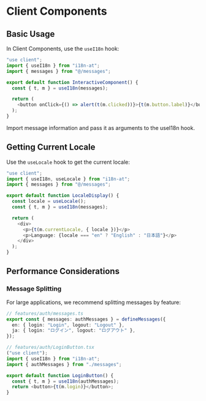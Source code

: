 # Client Components

## Basic Usage

In Client Components, use the `useI18n` hook:

```typescript
"use client";
import { useI18n } from "i18n-at";
import { messages } from "@/messages";

export default function InteractiveComponent() {
  const { t, m } = useI18n(messages);

  return (
    <button onClick={() => alert(t(m.clicked))}>{t(m.button.label)}</button>
  );
}
```

Import message information and pass it as arguments to the useI18n hook.

## Getting Current Locale

Use the `useLocale` hook to get the current locale:

```typescript
"use client";
import { useI18n, useLocale } from "i18n-at";
import { messages } from "@/messages";

export default function LocaleDisplay() {
  const locale = useLocale();
  const { t, m } = useI18n(messages);

  return (
    <div>
      <p>{t(m.currentLocale, { locale })}</p>
      <p>Language: {locale === "en" ? "English" : "日本語"}</p>
    </div>
  );
}
```

## Performance Considerations

### Message Splitting

For large applications, we recommend splitting messages by feature:

```typescript
// features/auth/messages.ts
export const { messages: authMessages } = defineMessages({
  en: { login: "Login", logout: "Logout" },
  ja: { login: "ログイン", logout: "ログアウト" },
});

// features/auth/LoginButton.tsx
("use client");
import { useI18n } from "i18n-at";
import { authMessages } from "./messages";

export default function LoginButton() {
  const { t, m } = useI18n(authMessages);
  return <button>{t(m.login)}</button>;
}
```
